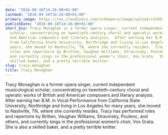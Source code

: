 ```yaml
---
date: "2016-09-16T14:26:00+01:00"
lastmod: "2016-09-16T14:26:00+01:00"
primary_image: https://res.cloudinary.com/schmopera/image/upload/v1545409169/media/webhook-uploads/1474031846310/2016-09-16---Tracy-Monaghan.jpg.jpg
publishDate: "2016-09-16T14:26:00+01:00"
short_bio: Tracy Monaghan is a former opera singer, current independent musicological
  scholar, concentrating on twentieth-century choral and operatic works of British
  and American composers and literary analysis.  After earning her B.M. in Vocal Performance
  from California State University, Northridge and living in Los Angeles for many
  years, she moved to Nashville, TN, where she currently resides.  Tracy has performed
  roles and repertoire by Britten, Vaughan Williams, Stravinsky, Poulenc, and others,
  and currently sings in the professional women’s choir, Vox Grata.  She is also a
  skilled baker, and a pretty terrible knitter.
slug: tracy-monaghan
title: Tracy Monaghan
---
```


Tracy Monaghan is a former opera singer, current independent musicological scholar, concentrating on twentieth-century choral and operatic works of British and American composers and literary analysis.  After earning her B.M. in Vocal Performance from California State University, Northridge and living in Los Angeles for many years, she moved to Nashville, TN, where she currently resides.  Tracy has performed roles and repertoire by Britten, Vaughan Williams, Stravinsky, Poulenc, and others, and currently sings in the professional women’s choir, Vox Grata.  She is also a skilled baker, and a pretty terrible knitter.

